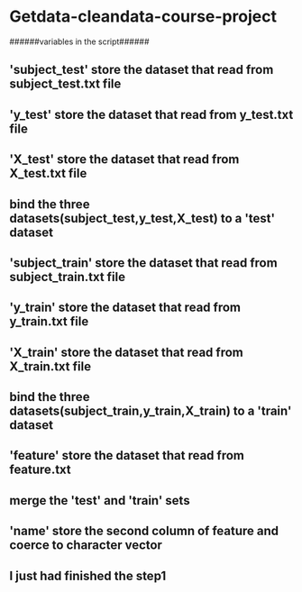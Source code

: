# Getdata-cleandata-course-project

######variables in the script######

## 'subject_test' store the dataset that read from subject_test.txt file 
## 'y_test' store the dataset that read from y_test.txt file 
## 'X_test' store the dataset that read from X_test.txt file 
## bind the three datasets(subject_test,y_test,X_test) to a 'test' dataset
## 'subject_train' store the dataset that read from subject_train.txt file
## 'y_train' store the dataset that read from y_train.txt file
## 'X_train' store the dataset that read from X_train.txt file
## bind the three datasets(subject_train,y_train,X_train) to a 'train' dataset 
## 'feature' store the dataset that read from feature.txt
## merge the 'test' and 'train' sets
## 'name' store the second column of feature and coerce to character vector


## I just had finished the step1
